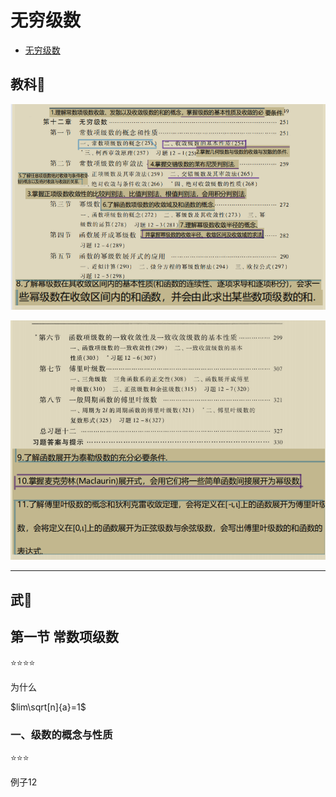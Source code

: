 # 无穷级数

- [无穷级数](#无穷级数)

## 教科📕

![20220430212953](https://raw.githubusercontent.com/Logible/Image/main/note_image/20220430212953.png)

![20220430213004](https://raw.githubusercontent.com/Logible/Image/main/note_image/20220430213004.png)

---

## 武📕

## 第一节 常数项级数

⭐⭐⭐⭐

为什么

$lim\sqrt[n]{a}=1$

### 一、级数的概念与性质

⭐⭐⭐

例子12
